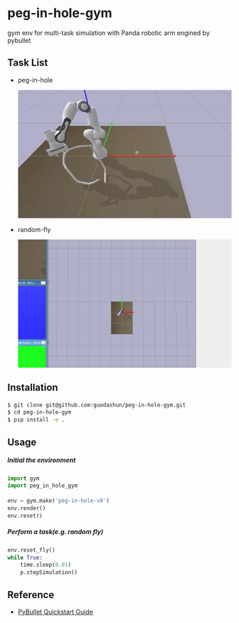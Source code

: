 # peg-in-hole-gym

gym env for multi-task simulation with Panda robotic arm engined by pybullet

## Task List

- peg-in-hole

  ![peg-in-hole](./img/peg-in-hole.gif)

- random-fly

  ![random-fly](./img/random-fly.gif)

## Installation

```bash
$ git clone git@github.com:guodashun/peg-in-hole-gym.git
$ cd peg-in-hole-gym
$ pip install -e .
```

## Usage

##### Initial the environment

```python
import gym
import peg_in_hole_gym

env = gym.make('peg-in-hole-v0')
env.render()
env.reset()
```

##### Perform a task(e.g. random fly)

```python
env.reset_fly()
while True:
	time.sleep(0.01)
	p.stepSimulation()
```

## Reference

- [PyBullet Quickstart Guide](https://docs.google.com/document/d/10sXEhzFRSnvFcl3XxNGhnD4N2SedqwdAvK3dsihxVUA/edit?usp=sharing)

